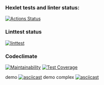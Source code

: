 ### Hexlet tests and linter status:
[![Actions Status](https://github.com/kemallt/php-project-lvl2/workflows/hexlet-check/badge.svg)](https://github.com/kemallt/php-project-lvl2/actions)
### Linttest status
[![linttest](https://github.com/kemallt/php-project-lvl2/actions/workflows/linttest.yml/badge.svg)](https://github.com/kemallt/php-project-lvl2/actions/workflows/linttest.yml)
### Codeclimate
[![Maintainability](https://api.codeclimate.com/v1/badges/49048188f8a1c20235d8/maintainability)](https://codeclimate.com/github/kemallt/php-project-lvl2/maintainability)
[![Test Coverage](https://api.codeclimate.com/v1/badges/49048188f8a1c20235d8/test_coverage)](https://codeclimate.com/github/kemallt/php-project-lvl2/test_coverage)

demo
[![asciicast](https://asciinema.org/a/wvjwUEOwALy7bMEPy7h1nX74y.svg)](https://asciinema.org/a/wvjwUEOwALy7bMEPy7h1nX74y)
demo complex
[![asciicast](https://asciinema.org/a/440712.svg)](https://asciinema.org/a/440712)